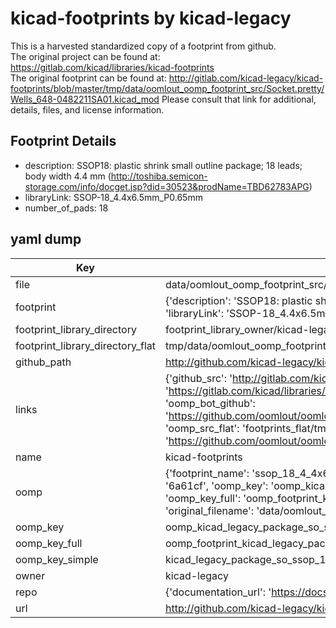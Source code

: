 # kicad-footprints by kicad-legacy  
This is a harvested standardized copy of a footprint from github.  
The original project can be found at:  
https://gitlab.com/kicad/libraries/kicad-footprints  
The original footprint can be found at:
http://gitlab.com/kicad-legacy/kicad-footprints/blob/master/tmp/data/oomlout_oomp_footprint_src/Socket.pretty/Wells_648-0482211SA01.kicad_mod
Please consult that link for additional, details, files, and license information.  
## Footprint Details
* description: SSOP18: plastic shrink small outline package; 18 leads; body width 4.4 mm (http://toshiba.semicon-storage.com/info/docget.jsp?did=30523&prodName=TBD62783APG)  
* libraryLink: SSOP-18_4.4x6.5mm_P0.65mm  
* number_of_pads: 18  
## yaml dump  
| Key | Value |  
| --- | --- |  
| file | data/oomlout_oomp_footprint_src/kicad-footprints/Package_SO.pretty/SSOP-18_4.4x6.5mm_P0.65mm.kicad_mod |  
| footprint | {'description': 'SSOP18: plastic shrink small outline package; 18 leads; body width 4.4 mm (http://toshiba.semicon-storage.com/info/docget.jsp?did=30523&prodName=TBD62783APG)', 'libraryLink': 'SSOP-18_4.4x6.5mm_P0.65mm', 'number_of_pads': 18} |  
| footprint_library_directory | footprint_library_owner/kicad-legacy_kicad-footprints |  
| footprint_library_directory_flat | tmp/data/oomlout_oomp_footprint_src/footprints_flat/kicad_legacy_package_so_ssop_18_4_4x6_5mm_p0_65mm/working |  
| github_path | http://github.com/kicad-legacy/kicad-footprints/blob/master/tmp/data/oomlout_oomp_footprint_src/Package_SO.pretty/SSOP-18_4.4x6.5mm_P0.65mm.kicad_mod |  
| links | {'github_src': 'http://gitlab.com/kicad-legacy/kicad-footprints/blob/master/tmp/data/oomlout_oomp_footprint_src/Socket.pretty/Wells_648-0482211SA01.kicad_mod', 'github_src_repo': 'https://gitlab.com/kicad/libraries/kicad-footprints', 'oomp_bot': 'tmp/data/oomlout_oomp_footprint_src/footprints/kicad_legacy_package_so_ssop_18_4_4x6_5mm_p0_65mm/working', 'oomp_bot_github': 'https://github.com/oomlout/oomlout_oomp_footprint_bot/tree/main/tmp/data/oomlout_oomp_footprint_src/footprints/kicad_legacy_package_so_ssop_18_4_4x6_5mm_p0_65mm/working', 'oomp_src_flat': 'footprints_flat/tmp/data/oomlout_oomp_footprint_src/footprints_flat/kicad_legacy_package_so_ssop_18_4_4x6_5mm_p0_65mm/working', 'oomp_src_flat_github': 'https://github.com/oomlout/oomlout_oomp_footprint_src/tree/main/tmp/data/oomlout_oomp_footprint_src/footprints_flat/kicad_legacy_package_so_ssop_18_4_4x6_5mm_p0_65mm/working'} |  
| name | kicad-footprints |  
| oomp | {'footprint_name': 'ssop_18_4_4x6_5mm_p0_65mm', 'library_name': 'package_so', 'md5': '6a61cf87e23d0e5015864129c42254cc', 'md5_10': '6a61cf87e2', 'md5_5': '6a61c', 'md5_6': '6a61cf', 'oomp_key': 'oomp_kicad_legacy_package_so_ssop_18_4_4x6_5mm_p0_65mm', 'oomp_key_extra': 'oomp_footprint_kicad_legacy_package_so_ssop_18_4_4x6_5mm_p0_65mm', 'oomp_key_full': 'oomp_footprint_kicad_legacy_package_so_ssop_18_4_4x6_5mm_p0_65mm_6a61cf', 'oomp_key_simple': 'kicad_legacy_package_so_ssop_18_4_4x6_5mm_p0_65mm', 'original_filename': 'data/oomlout_oomp_footprint_src/kicad-footprints/Package_SO.pretty/SSOP-18_4.4x6.5mm_P0.65mm.kicad_mod', 'owner_name': 'kicad_legacy'} |  
| oomp_key | oomp_kicad_legacy_package_so_ssop_18_4_4x6_5mm_p0_65mm |  
| oomp_key_full | oomp_footprint_kicad_legacy_package_so_ssop_18_4_4x6_5mm_p0_65mm |  
| oomp_key_simple | kicad_legacy_package_so_ssop_18_4_4x6_5mm_p0_65mm |  
| owner | kicad-legacy |  
| repo | {'documentation_url': 'https://docs.github.com/rest/repos/repos#get-a-repository', 'message': 'Not Found'} |  
| url | http://github.com/kicad-legacy/kicad-footprints |  

